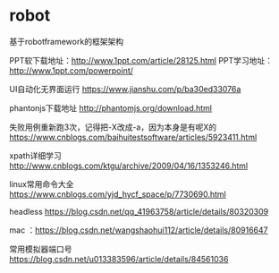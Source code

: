 # robot
基于robotframework的框架架构

PPT软下载地址：http://www.1ppt.com/article/28125.html
PPT学习地址：http://www.1ppt.com/powerpoint/

UI自动化无界面运行
https://www.jianshu.com/p/ba30ed33076a

phantonjs下载地址
http://phantomjs.org/download.html

失败用例重新跑3次，记得把-X改成-a，因为本身是有呢X的
https://www.cnblogs.com/baihuitestsoftware/articles/5923411.html


xpath详细学习
http://www.cnblogs.com/ktgu/archive/2009/04/16/1353246.html

linux常用命令大全
https://www.cnblogs.com/yjd_hycf_space/p/7730690.html


headless
https://blog.csdn.net/qq_41963758/article/details/80320309

mac  ：https://blog.csdn.net/wangshaohui112/article/details/80916647

常用模拟器端口号
https://blog.csdn.net/u013383596/article/details/84561036
